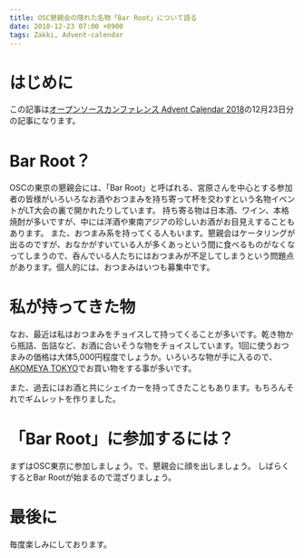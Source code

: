 ```yaml
---
title: OSC懇親会の隠れた名物「Bar Root」について語る
date: 2018-12-23 07:00 +0900
tags: Zakki, Advent-calendar
---
```


# はじめに

この記事は[オープンソースカンファレンス Advent Calendar 2018](https://adventar.org/calendars/3403)の12月23日分の記事になります。

# Bar Root？

OSCの東京の懇親会には、「Bar Root」と呼ばれる、宮原さんを中心とする参加者の皆様がいろいろなお酒やおつまみを持ち寄って杯を交わすという名物イベントがLT大会の裏で開かれたりしています。
持ち寄る物は日本酒、ワイン、本格焼酎が多いですが、中には洋酒や東南アジアの珍しいお酒がお目見えすることもあります。
また、おつまみ系を持ってくる人もいます。懇親会はケータリングが出るのですが、おなかがすいている人が多くあっという間に食べるものがなくなってしまうので、呑んでいる人たちにはおつまみが不足してしまうという問題点があります。個人的には、おつまみはいつも募集中です。

# 私が持ってきた物

なお、最近は私はおつまみをチョイスして持ってくることが多いです。乾き物から瓶詰、缶詰など、お酒に合いそうな物をチョイスしています。1回に使うおつまみの価格は大体5,000円程度でしょうか。いろいろな物が手に入るので、[AKOMEYA TOKYO](https://www.akomeya.jp/shop/default.aspx)でお買い物をする事が多いです。

また、過去にはお酒と共にシェイカーを持ってきたこともあります。もちろんそれでギムレットを作りました。

# 「Bar Root」に参加するには？

まずはOSC東京に参加しましょう。で、懇親会に顔を出しましょう。
しばらくするとBar Rootが始まるので混ざりましょう。

# 最後に

毎度楽しみにしております。